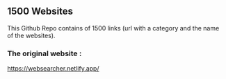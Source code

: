 
## 1500 Websites
This Github Repo contains of 1500 links (url with a category and the name of the websites).

### The original website :
https://websearcher.netlify.app/
